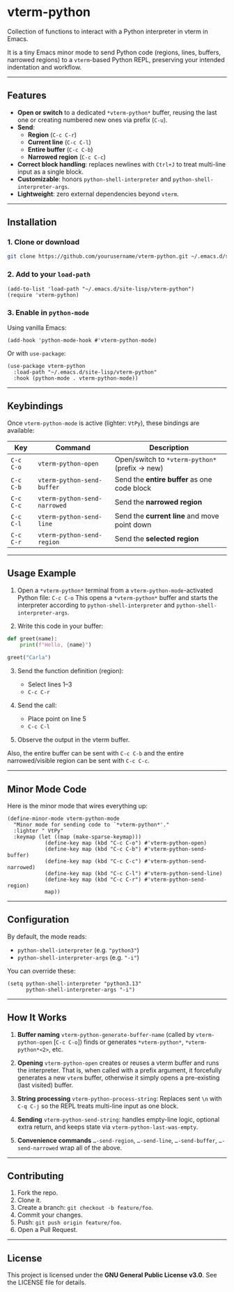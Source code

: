 # vterm-python

Collection of functions to interact with a Python interpreter in vterm in Emacs.

It is a tiny Emacs minor mode to send Python code (regions, lines, buffers, narrowed regions) to a `vterm`-based Python REPL, preserving your intended indentation and workflow.

---

## Features

- **Open or switch** to a dedicated `*vterm-python*` buffer, reusing the last one or creating numbered new ones via prefix (`C-u`).
- **Send**:
  - **Region** (`C-c C-r`)
  - **Current line** (`C-c C-l`)
  - **Entire buffer** (`C-c C-b`)
  - **Narrowed region** (`C-c C-c`)
- **Correct block handling**: replaces newlines with `Ctrl+J` to treat multi-line input as a single block.
- **Customizable**: honors `python-shell-interpreter` and `python-shell-interpreter-args`.
- **Lightweight**: zero external dependencies beyond `vterm`.

---

## Installation

### 1. Clone or download

```bash
git clone https://github.com/yourusername/vterm-python.git ~/.emacs.d/site-lisp/vterm-python
```

### 2. Add to your `load-path`

```elisp
(add-to-list 'load-path "~/.emacs.d/site-lisp/vterm-python")
(require 'vterm-python)
```

### 3. Enable in `python-mode`

Using vanilla Emacs:

```elisp
(add-hook 'python-mode-hook #'vterm-python-mode)
```

Or with `use-package`:

```elisp
(use-package vterm-python
  :load-path "~/.emacs.d/site-lisp/vterm-python"
  :hook (python-mode . vterm-python-mode))
```

---

## Keybindings

Once `vterm-python-mode` is active (lighter: `VtPy`), these bindings are available:

| Key       | Command                        | Description                                   |
|-----------|--------------------------------|-----------------------------------------------|
| `C-c C-o` | `vterm-python-open`            | Open/switch to `*vterm-python*` (prefix → new)|
| `C-c C-b` | `vterm-python-send-buffer`     | Send the **entire buffer** as one code block  |
| `C-c C-c` | `vterm-python-send-narrowed`   | Send the **narrowed region**                  |
| `C-c C-l` | `vterm-python-send-line`       | Send the **current line** and move point down |
| `C-c C-r` | `vterm-python-send-region`     | Send the **selected region**                  |

---

## Usage Example

1. Open a `*vterm-python*` terminal from a `vterm-python-mode`-activated Python file:
   `C-c C-o`
   This opens a `*vterm-python*` buffer and starts the interpreter according to `python-shell-interpreter` and `python-shell-interpreter-args`.

2. Write this code in your buffer:

```python
def greet(name):
    print(f"Hello, {name}")

greet("Carla")
```

3. Send the function definition (region):

   - Select lines 1–3
   - `C-c C-r`

4. Send the call:

   - Place point on line 5
   - `C-c C-l`

5. Observe the output in the vterm buffer.

Also, the entire buffer can be sent with `C-c C-b` and the entire narrowed/visible region can be sent with `C-c C-c`.

---

## Minor Mode Code

Here is the minor mode that wires everything up:

```elisp
(define-minor-mode vterm-python-mode
  "Minor mode for sending code to `*vterm-python*'."
  :lighter " VtPy"
  :keymap (let ((map (make-sparse-keymap)))
            (define-key map (kbd "C-c C-o") #'vterm-python-open)
            (define-key map (kbd "C-c C-b") #'vterm-python-send-buffer)
            (define-key map (kbd "C-c C-c") #'vterm-python-send-narrowed)
            (define-key map (kbd "C-c C-l") #'vterm-python-send-line)
            (define-key map (kbd "C-c C-r") #'vterm-python-send-region)
            map))
```

---

## Configuration

By default, the mode reads:

- `python-shell-interpreter` (e.g. `"python3"`)
- `python-shell-interpreter-args` (e.g. `"-i"`)

You can override these:

```elisp
(setq python-shell-interpreter "python3.13"
      python-shell-interpreter-args "-i")
```

---

## How It Works

1. **Buffer naming**
   `vterm-python-generate-buffer-name` (called by `vterm-python-open` [`C-c C-o`]) finds or generates `*vterm-python*`, `*vterm-python*<2>`, etc. 

2. **Opening**
   `vterm-python-open` creates or reuses a vterm buffer and runs the interpreter.
   That is, when called with a prefix argument, it forcefully generates a new `vterm` buffer, otherwise it simply opens a pre-existing (last visited) buffer.

3. **String processing**
   `vterm-python-process-string`: Replaces sent `\n` with `C-q C-j` so the REPL treats multi-line input as one block.

4. **Sending**
   `vterm-python-send-string`: handles empty-line logic, optional extra return, and keeps state via `vterm-python-last-was-empty`.

5. **Convenience commands**
   `…-send-region`, `…-send-line`, `…-send-buffer`, `…-send-narrowed` wrap all of the above.

---

## Contributing

1. Fork the repo.
2. Clone it.
3. Create a branch: `git checkout -b feature/foo`.
4. Commit your changes.
5. Push: `git push origin feature/foo`.
6. Open a Pull Request.

---

## License

This project is licensed under the **GNU General Public License v3.0**. See the LICENSE file for details.
